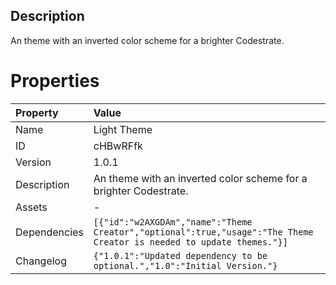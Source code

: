 <h2>Description</h2><p>An theme with an inverted color scheme for a brighter Codestrate.</p>

# Properties

| Property | Value |
| :--- | :--- |
| Name | Light Theme |
| ID | cHBwRFfk |
| Version | 1.0.1 |
| Description | An theme with an inverted color scheme for a brighter Codestrate. |
| Assets | - |
| Dependencies | `[{"id":"w2AXGDAm","name":"Theme Creator","optional":true,"usage":"The Theme Creator is needed to update themes."}]` |
| Changelog | `{"1.0.1":"Updated dependency to be optional.","1.0":"Initial Version."}` |
